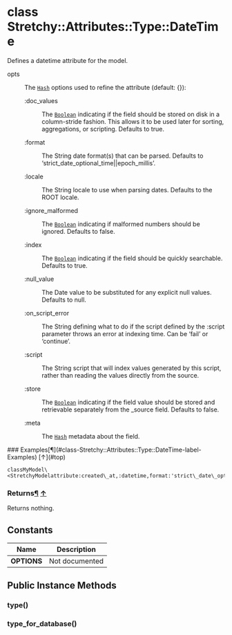 # class Stretchy::Attributes::Type::DateTime [](#class-Stretchy::Attributes::Type::DateTime) [](#top)
Defines a datetime attribute for the model.

<dl class="rdoc-list note-list">
<dt>opts
</dt>
<dd>
<p>The <a href="Hash.html"><code>Hash</code></a> options used to refine the attribute (default: {}):</p>
<dl class="rdoc-list note-list">
<dt>:doc_values
</dt>
<dd>
<p>The <a href="Boolean.html"><code>Boolean</code></a> indicating if the field should be stored on disk in a column-stride fashion. This allows it to be used later for sorting, aggregations, or scripting. Defaults to true.</p>
</dd>
<dt>:format
</dt>
<dd>
<p>The String date format(s) that can be parsed. Defaults to ‘strict_date_optional_time||epoch_millis’.</p>
</dd>
<dt>:locale
</dt>
<dd>
<p>The String locale to use when parsing dates. Defaults to the ROOT locale.</p>
</dd>
<dt>:ignore_malformed
</dt>
<dd>
<p>The <a href="Boolean.html"><code>Boolean</code></a> indicating if malformed numbers should be ignored. Defaults to false.</p>
</dd>
<dt>:index
</dt>
<dd>
<p>The <a href="Boolean.html"><code>Boolean</code></a> indicating if the field should be quickly searchable. Defaults to true.</p>
</dd>
<dt>:null_value
</dt>
<dd>
<p>The Date value to be substituted for any explicit null values. Defaults to null.</p>
</dd>
<dt>:on_script_error
</dt>
<dd>
<p>The String defining what to do if the script defined by the :script parameter throws an error at indexing time. Can be ‘fail’ or ‘continue’.</p>
</dd>
<dt>:script
</dt>
<dd>
<p>The String script that will index values generated by this script, rather than reading the values directly from the source.</p>
</dd>
<dt>:store
</dt>
<dd>
<p>The <a href="Boolean.html"><code>Boolean</code></a> indicating if the field value should be stored and retrievable separately from the _source field. Defaults to false.</p>
</dd>
<dt>:meta
</dt>
<dd>
<p>The <a href="Hash.html"><code>Hash</code></a> metadata about the field.</p>
</dd>
</dl>
</dd>
</dl>
### Examples[¶](#class-Stretchy::Attributes::Type::DateTime-label-Examples) [↑](#top)

```
classMyModel\<StretchyModelattribute:created\_at,:datetime,format:'strict\_date\_optional\_time||epoch\_millis',locale:'en'end
```

### Returns[¶](#class-Stretchy::Attributes::Type::DateTime-label-Returns) [↑](#top)

Returns nothing.

 ## Constants
 | Name | Description |
 | ---- | ----------- |
 | **OPTIONS[](#OPTIONS)** | Not documented |
 ## Public Instance Methods
 ### type() [](#method-i-type)
 ### type_for_database() [](#method-i-type_for_database)
 